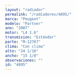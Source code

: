 ```yaml
---
layout: "radiador"
permalink: "/radiadores/4895/"
marca: "Peugeot"
modelo: "Partner"
ano: "2007"
motor: "L4 1.6"
transmision: "Estándar"
parte: "M-12767"
clima: "Con clima"
alto: "24 1/16"
ancho: "15 1/8"
observaciones: ""
id: "4895"
---
```


